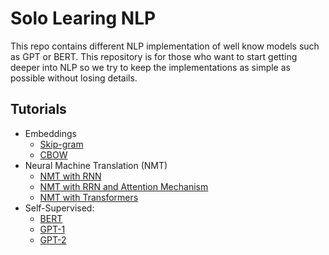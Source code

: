 # Solo Learing NLP

This repo contains different NLP implementation of well know models such as GPT or BERT. This repository is for those who want to start getting deeper into NLP so we try to keep the implementations as simple as possible without losing details. 

## Tutorials

- Embeddings
    - [Skip-gram]()
    - [CBOW]()
- Neural Machine Translation (NMT)
    - [NMT with RNN]()
    - [NMT with RRN and Attention Mechanism]()
    - [NMT with Transformers]()
- Self-Supervised:
    - [BERT]()
    - [GPT-1]()
    - [GPT-2]()